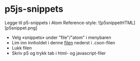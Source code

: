 # p5js-snippets

Legge til p5-snippets i Atom
Reference-style:
![p5snippetHTML][p5snippet.png]


 - Velg «snippets» under "file"/"atom" i menybaren
 - Lim inn innholdet i denne [filen](./snippets.cson) nederst i .cson-filen
 - Lukk filen
 - Skriv p5 og trykk tab i html- og javascript-filer
